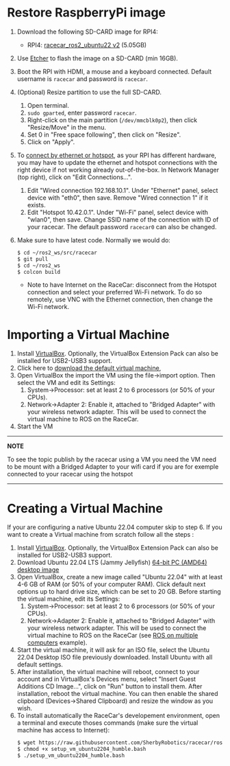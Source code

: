 # Restore RaspberryPi image
1. Download the following SD-CARD image for RPI4:
    * RPI4: [racecar_ros2_ubuntu22 v2](https://tinyurl.com/RacecarRos2Ubuntu2204v2) (5.05GB)
2. Use [Etcher](https://www.balena.io/etcher/) to flash the image on a SD-CARD (min 16GB). 
3. Boot the RPI with HDMI, a mouse and a keyboard connected. Default username is `racecar` and password is `racecar`. 
4. (Optional) Resize partition to use the full SD-CARD.
    1. Open terminal.
    2. `sudo gparted`, enter password `racecar`.
    3. Right-click on the main partition (`/dev/mmcblk0p2`), then click "Resize/Move" in the menu.
    4. Set 0 in "Free space following", then click on "Resize".
    5. Click on "Apply".
    
5. To [connect by ethernet or hotspot](https://github.com/SherbyRobotics/racecar/tree/master/doc), as your RPI has different hardware, you may have to update the ethernet and hotspot connections with the right device if not working already out-of-the-box. In Network Manager (top right), click on "Edit Connections…". 
    1. Edit "Wired connection 192.168.10.1". Under "Ethernet" panel, select device with "eth0", then save. Remove "Wired connection 1" if it exists.
    2. Edit "Hotspot 10.42.0.1". Under "Wi-Fi" panel, select device with "wlan0", then save. Change SSID name of the connection with ID of your racecar. The default password `racecar0` can also be changed. 

6. Make sure to have latest code. Normally we would do:
    ```bash
    $ cd ~/ros2_ws/src/racecar
    $ git pull
    $ cd ~/ros2_ws
    $ colcon build
    ```
    * Note to have Internet on the RaceCar: disconnect from the Hotspot connection and select your preferred Wi-Fi network. To do so remotely, use VNC with the Ethernet connection, then change the Wi-Fi network.


# Importing a Virtual Machine

1. Install [VirtualBox](https://www.virtualbox.org/). Optionally, the VirtualBox Extension Pack can also be installed for USB2-USB3 support.
2. Click here to [download the default virtual machine](https://usherbrooke-my.sharepoint.com/:u:/g/personal/lali3401_usherbrooke_ca/ET_KS0N6qFpPjCdlN4sOIrYBsIMreMN1X6O5qblisWM_Rw?e=6nY1pi),
3. Open VirtualBox the import the VM using the file->import option. Then select the VM and edit its Settings:
    1. System->Processor: set at least 2 to 6 processors (or 50% of your CPUs). 
	2. Network->Adapter 2: Enable it, attached to "Bridged Adapter" with your wireless network adapter. This will be used to connect the virtual machine to ROS on the RaceCar.
4. Start the VM

---
**NOTE**

To see the topic publish by the racecar using a VM you need the VM need to be mount with a Bridged Adapter to your wifi card if you are for exemple connected to your racecar using the hotspot 

---

# Creating a Virtual Machine
If your are configuring a native Ubuntu 22.04 computer skip to step 6. If you want to create a Virtual machine from scratch follow all the steps : 

1. Install [VirtualBox](https://www.virtualbox.org/). Optionally, the VirtualBox Extension Pack can also be installed for USB2-USB3 support.
2. Download Ubuntu 22.04 LTS (Jammy Jellyfish) [64-bit PC (AMD64) desktop image](https://www.releases.ubuntu.com/22.04/)
3. Open VirtualBox, create a new image called "Ubuntu 22.04" with at least 4-6 GB of RAM (or 50% of your computer RAM). Click default next options up to hard drive size, which can be set to 20 GB. Before starting the virtual machine, edit its Settings:
    1. System->Processor: set at least 2 to 6 processors (or 50% of your CPUs). 
	2. Network->Adapter 2: Enable it, attached to "Bridged Adapter" with your wireless network adapter. This will be used to connect the virtual machine to ROS on the RaceCar (see [ROS on multiple computers](https://github.com/SherbyRobotics/racecar/tree/master/doc) example).
4. Start the virtual machine, it will ask for an ISO file, select the Ubuntu 22.04 Desktop ISO file previously downloaded. Install Ubuntu with all default settings.
5. After installation, the virtual machine will reboot, connect to your account and in VirtualBox's Devices menu, select "Insert Guest Additions CD Image...", click on "Run" button to install them. After installation, reboot the virtual machine. You can then enable the shared clipboard (Devices->Shared Clipboard) and resize the window as you wish.
6. To install automatically the RaceCar's developement environment, open a terminal and execute thoses commands (make sure the virtual machine has access to Internet):
    ```bash
    $ wget https://raw.githubusercontent.com/SherbyRobotics/racecar/ros2/images/setup_vm_ubuntu2204_humble.bash
    $ chmod +x setup_vm_ubuntu2204_humble.bash
    $ ./setup_vm_ubuntu2204_humble.bash
    ```

